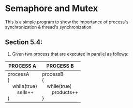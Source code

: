 # Semaphore and Mutex

This is a simple program to show the importance of process's synchronization & thread's synchronization

## Section 5.4:

1. Given two process that are executed in parallel as follows:

| PROCESS A                                                | PROCESS B                                                            |
| ---------------------------------------------------------| -------------------------------------------------------------------- |
| processA<br>{<br>&emsp;while(true)<br>&emsp;&emsp;sells++<br>} | processB<br>{<br>&emsp;while(true)<br>&emsp;&emsp;products++<br>} |
